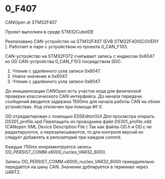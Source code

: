 # 0_F407
CANOpen at STM32F407

Проект выполнен в среде STM32CubeIDE


Реализовано CAN-устройство на STM32F407 (EVB STM32F4DISCOVERY ).
Работает в паре с устройством из проекта 0_CAN_F103.



CAN-устройство на STM32F072 считывает запись с индексом 0x6047 из OD CAN-устройства 0_CAN_F103 посредством SDO.
1. Чтение с удалённого узла записи 0x6047.
2. Новое значение в  0x6047.
3. Чтение с удалённого узла записи 0x6047.

До инициализации CANOpen есть участок кода для физической проверки классического CAN-интерфейса. 
До начала передачи сообщений вводится задержка 1500ms для начала работы CAN на обоих устройствах.
Код отключен при помощи #if 0.

OD отредактирован с помощью EDSEditorGUI
Для просмотра открыть DS301_profile.xpd
Перетащить из проводника файл DS301_profile.xdd (CANopen XML Device Description File )
Так как файлы OD.h и OD.c не редактируются, а перезаписываются, то для контроля версий их следует добавлять в репозиторий при каждом commit.

Каждые 750ms инкрементруется запись OD_PERSIST_COMM.x6000_nucleo_VAR32_6000.

Запись OD_PERSIST_COMM.x6000_nucleo_VAR32_6000 принудительно передаётся на шину CAN.
Значение дублируется в терминал через UART2.